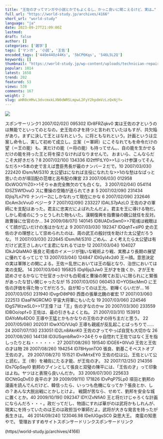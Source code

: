 ```yaml
---
title: "王佐の才ってマンガや小説とかでもよくるし、かっこ良いに聞こえるけど、実は…"
full_url: "https://world-study.jp/archives/4166"
short_url: "world-study"
language: "ja"
date: 2023-09-27T21:09:00Z
lastmod: 
draft: false
author: []
categories: ['雑学']
tags: ['マンガ', '小説', '王佐']
encoded_tags: ['44Oe44Oz44Ks', '5bCP6Kqs', '546L5L2Q']
keywords: []
thumbnail: "https://world-study.jp/wp-content/uploads/technician-repairing-repairman-5508210.jpg"
popular: 1014
latest: 1658
trend: 202
featured: 53
views: 538
comments: 167
weight: 2
slug: aHR0cHMvL3dvcmxkLXN0dWR5LmpwL2FyY2hpdmVzLzQxNjY=
---
```


![](https://world-study.jp/wp-content/uploads/technician-repairing-repairman-5508210.jpg)

スポンサーリンク1 2007/02/02() 095302 IDr8FRZqkv0 実は王佐の才というのは無能でといってのとなの。史王佐の才を持つと言われていたはもすが、共欠陥があり。まずに決して王とはなれという。に将ともなれという。計画というは立案し命令し、実して初めて成立し。立案（＝軍師）にこそなれてもを命令だけの望（＝王の能）も、実だけの能（＝将の能）も持ってせん。、自の能を生かせるだけの能を持った王と将を探さなければなりませんで。 おまいら、こんならだこそ大好きだろ？8 2007/02/10() 134336 ID2tffFtLY0>>1ぶっけ参謀ってそんなだろ>>5本の史で言えば豊臣秀長が最のナンバー２だで。10 2007/03/03() 222420 IDsm/M/S310 太公望はになれば主役になれたな>>1のな愁はなぱっと思いたのが項羽配の范増と呂布配の陳宮 23 2007/06/03() 012958 IDcWOO/YrZ0>>1そりゃあ完全無欠のても白くな。 3 2007/02/04() 054114 IDSZ5WfDvuO スに曹操の空箱が送られてきま 5 2007/02/09() 231434 IDjIq7Ln7Y0 ナンバー2にしかなれって現在にかな 6 2007/02/09() 232646 IDcAm3cVvu0 ベジータ 7 2007/02/09() 233227 IDALS7pAzLO 王佐の才の軍師にを支配はあった。君主に忠実だによばれたんだよ。君主を王に導ける物だ。しかし荀彧のにうっとうしれた物もいた。漢朝復興を指曹操の魏公就任を反対。故曹操に仕官のか… 34 2009/08/07() 140145 ID8UADxSwn0>>7荀彧は戦眼はくて顔が広いだけの浅はかなだよ 9 2007/03/03() 192347 IDQqhT+slP0 史の王佐の才の理想として崇められたのは、周の武王の殷討伐を助けた太公望だろうな。 11 2007/03/03() 222645 IDsm/M/S310 ごめん、よく考えたら太公望は有だけど武王さしおいて主君になれるではか 12 2007/03/04() 104027 IDkJrQIaMA0 張良と荀彧のイメージが強いな戦術より戦、実務より長期の展望に優れてるってじで 13 2007/03/04() 124847 IDIGyl4v2d0 王＝顔。意思決定の実は軍隊との関による。王佐＝乱世においては王の脳となり、治世においては実の支配。 14 2007/03/04() 195825 IDqI6jq3Jw0 王が才を抜くか、才が王を認めさせるかなじで仕官きっかけも白荀彧と曹操の関てお互いに限られにと緊張があったな甘い関じゃったなが 15 2007/03/05() 060453 ID+YOSkcMmO に王佐の評価を得た物ってがだろう。自が知ってのは王允、劉曄くらいだが… 16 2007/03/05() 231940 IDvgrD8tP80 西晋の張華北魏の崔宏 17 2007/03/06() 222513 IDaaFNGRCMO 宇宙大将軍にもいたな 19 2007/03/06() 224546 IDgS7WzwSL0>>17王偉？は「王」佐の才なのかｗ 20 2007/03/30() 233559 IDBOo/opf+0 王佐は、最の引きもよくとね。 21 2007/03/31() 153913 IDAYoMs4DO0 王導や王猛とかもかなりの王佐の才の持ち主だと思う。 22 2007/05/08() 202031 IDwX1O/VUq0 王導も親戚が反乱起ことばっちりで…… 24 2007/07/13() 233051 ID2Ln8AknK0 王佐の才ってやっぱ自覚も大切かな 26 2007/08/26() 144138 ID3USqmbRw0>>24そりゃ自惚れて王佐ではなく王を指しったりとね・・・・・・ 27 2007/08/26() 191540 IDGE6+0lVu0 王佐と王佐の才は物 28 2007/08/26() 194254 ID78HyonTO0 張良、劉基こそベストオブ王佐の才。 29 2007/08/27() 151521 IDviMrtxEY0 王佐の位は公。王佐といて公と読む。王（帝）を補佐にたる才能、が王佐の才。 32 2007/12/25() 214356 IDs7GpSayI0 劉邦のブインとして張良と双璧の陳平には、「王佐の才」って印象はよね。ヤツはと表現ら良いんだか。 33 2009/07/30() 225633 IDCNtGqDvE0 良平の才 39 2009/09/11() 171826 IDvPqP75Lp0 項羽と劉邦の漫画を読んでんだけど、韓信ったら、いっつも危機になってか？張良とか、しの？あんな大脱出戦にとかしとけよ。 戦闘が苦なら、せめて、劉邦を安全な城に置くとか。40 2009/10/19() 092347 IDY/ZvNfiA0 王と将だけじゃろくな計画にならんだろ・・・。政だってだし、物語にすれば華がのは武将かもしれんが、現実にを持っていたのは王のは政担当や軍師だよ。武将が大きな発言を持ったが長生きは。 46 2014/09/24() 123046.98 IDeIUGgsSC0 朶思大王。 南蛮の知恵やで。 管理おすすめサイトスポンサードリンクスポンサードリンク

(https//world-study.jp/archives/4166)
